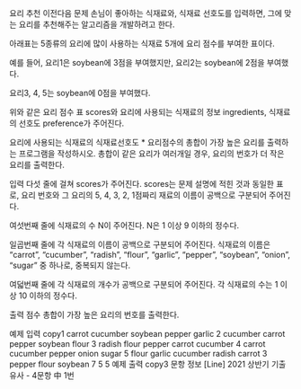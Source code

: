 요리 추천
이전다음
문제
손님이 좋아하는 식재료와, 식재료 선호도를 입력하면, 그에 맞는 요리를 추천해주는 알고리즘을 개발하려고 한다.

아래표는 5종류의 요리에 많이 사용하는 식재료 5개에 요리 점수를 부여한 표이다.



예를 들어, 요리1은 soybean에 3점을 부여했지만, 요리2는 soybean에 2점을 부여했다.

요리3, 4, 5는 soybean에 0점을 부여했다.

위와 같은 요리 점수 표 scores와 요리에 사용되는 식재료의 정보 ingredients, 식재료의 선호도 preference가 주어진다.

요리에 사용되는 식재료의 식재료선호도 * 요리점수의 총합이 가장 높은 요리를 출력하는 프로그램을 작성하시오. 총합이 같은 요리가 여러개일 경우, 요리의 번호가 더 작은 요리를 출력한다.

입력
다섯 줄에 걸쳐 scores가 주어진다. scores는 문제 설명에 적힌 것과 동일한 표로, 요리 번호와 그 요리의 5, 4, 3, 2, 1점짜리 재료의 이름이 공백으로 구분되어 주어진다.

여섯번째 줄에 식재료의 수 N이 주어진다. N은 1 이상 9 이하의 정수다.

일곱번째 줄에 각 식재료의 이름이 공백으로 구분되어 주어진다. 식재료의 이름은 “carrot”, “cucumber”, “radish”, “flour”, “garlic”, “pepper”, “soybean”, “onion”, “sugar” 중 하나로, 중복되지 않는다.

여덟번째 줄에 각 식재료의 개수가 공백으로 구분되어 주어진다. 각 식재료의 수는 1 이상 10 이하의 정수다.



출력
점수 총합이 가장 높은 요리의 번호를 출력한다.

예제 입력
copy1 carrot cucumber soybean pepper garlic
2 cucumber carrot pepper soybean flour
3 radish flour pepper carrot cucumber
4 carrot cucumber pepper onion sugar
5 flour garlic cucumber radish carrot
3
pepper flour soybean
7 5 5
예제 출력
copy3
문항 정보
[Line] 2021 상반기 기출유사 - 4문항 中 1번  